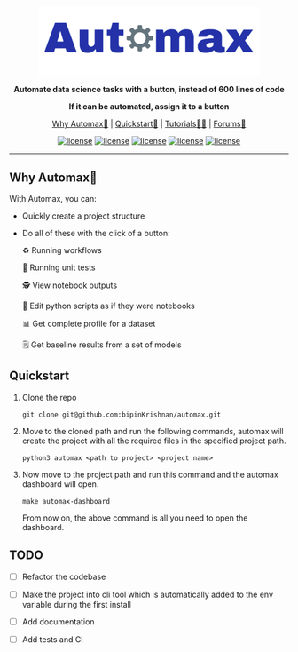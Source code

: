 <div align="center">

<img src="assets/images/automax_logo.png" width="400px">
   
**Automate data science tasks with a button, instead of 600 lines of code**
   
**If it can be automated, assign it to a button**
 
<p align="center">
   <a href="https://github.com/bipinKrishnan/centroid/#why-automax">Why Automax🤔</a> |
   <a href="https://github.com/bipinKrishnan/centroid/#quickstart">Quickstart🚀</a> |
   <a href="https://github.com/bipinKrishnan/centroid/#">Tutorials🧑‍🏫</a> |
   <a href="https://github.com/bipinKrishnan/centroid/#">Forums💬</a>
</p>

   [![license](https://img.shields.io/github/license/bipinKrishnan/automax)](https://github.com/bipinKrishnan/centroid/blob/main/LICENSE)
   [![license](https://img.shields.io/github/license/bipinKrishnan/automax)](https://github.com/bipinKrishnan/centroid/blob/main/LICENSE)
   [![license](https://img.shields.io/github/license/bipinKrishnan/automax)](https://github.com/bipinKrishnan/centroid/blob/main/LICENSE)
   [![license](https://img.shields.io/github/license/bipinKrishnan/automax)](https://github.com/bipinKrishnan/centroid/blob/main/LICENSE)
   [![license](https://img.shields.io/github/license/bipinKrishnan/automax)](https://github.com/bipinKrishnan/centroid/blob/main/LICENSE)
   
   
</div>

_________________________________________________________________________________________

## Why Automax🤔

With Automax, you can:

* Quickly create a project structure
* Do all of these with the click of a button:

   ♻️ Running workflows
      
   📝 Running unit tests
      
   🕵️ View notebook outputs
      
   📓 Edit python scripts as if they were notebooks 
   
   📊 Get complete profile for a dataset 
   
   🗒️ Get baseline results from a set of models 

## Quickstart

1. Clone the repo

   ```console
   git clone git@github.com:bipinKrishnan/automax.git
   ```
   
2. Move to the cloned path and run the following commands, automax will create the project with all the required files in the specified project path.
   ```console
   python3 automax <path to project> <project name>
   ```
   
3. Now move to the project path and run this command and the automax dashboard will open.

   ```console
   make automax-dashboard
   ```
   From now on, the above command is all you need to open the dashboard.
   
   
 ## TODO
 
 - [ ] Refactor the codebase
 
 - [ ] Make the project into cli tool which is automatically added to the env variable during the first install
 
 - [ ] Add documentation

 - [ ] Add tests and CI

